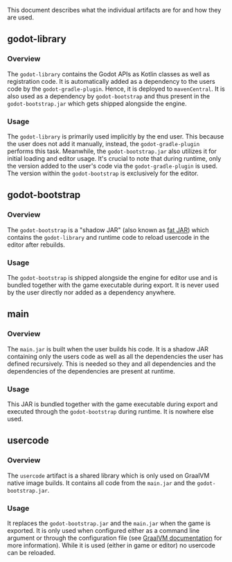 This document describes what the individual artifacts are for and how they are used.

## godot-library

### Overview

The `godot-library` contains the Godot APIs as Kotlin classes as well as registration code.
It is automatically added as a dependency to the users code by the `godot-gradle-plugin`.
Hence, it is deployed to `mavenCentral`. It is also used as a dependency by `godot-bootstrap` and
thus present in the `godot-bootstrap.jar` which gets shipped alongside the engine.

### Usage

The `godot-library` is primarily used implicitly by the end user. This because the user does not add it manually,
instead, the `godot-gradle-plugin` performs this task. Meanwhile, the `godot-bootstrap.jar` also utilizes it for initial
loading and editor usage. It's crucial to note that during runtime, only the version added to the user's code via
the `godot-gradle-plugin` is used. The version within the `godot-bootstrap` is exclusively for the editor.

## godot-bootstrap

### Overview

The `godot-bootstrap` is a "shadow JAR" (also known as [fat JAR](https://jenkov.com/tutorials/maven/maven-build-fat-jar.html))
which contains the `godot-library` and runtime code to reload usercode in the editor after rebuilds.

### Usage

The `godot-bootstrap` is shipped alongside the engine for editor use and is bundled together with the game executable
during export. It is never used by the user directly nor added as a dependency anywhere.

## main

### Overview

The `main.jar` is built when the user builds his code. It is a shadow JAR containing only the users code as well as all
the dependencies the user has defined recursively. This is needed so they and all dependencies and the dependencies of
the dependencies are present at runtime.

### Usage

This JAR is bundled together with the game executable during export and executed through the `godot-bootstrap` during
runtime. It is nowhere else used.

## usercode

### Overview

The `usercode` artifact is a shared library which is only used on GraalVM native image builds. It contains all code from
the `main.jar` and the `godot-bootstrap.jar`.

### Usage

It replaces the `godot-bootstrap.jar` and the `main.jar` when the game is exported. It is only used when configured
either as a command line argument or through the configuration file (see [GraalVM documentation](../../user-guide/advanced/graal-vm-native-image.md) for more information).
While it is used (either in game or editor) no usercode can be reloaded.